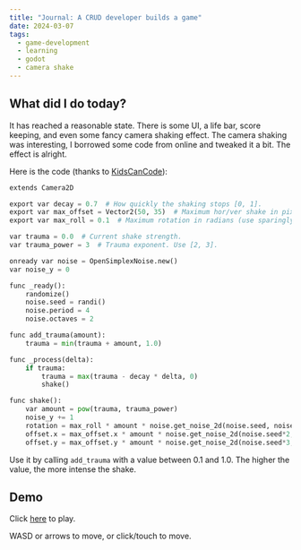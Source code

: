 ```yaml
---
title: "Journal: A CRUD developer builds a game"
date: 2024-03-07
tags:
  - game-development
  - learning
  - godot
  - camera shake
---
```


## What did I do today?

It has reached a reasonable state. There is some UI, a life bar, score keeping, and even some fancy camera shaking effect. The camera shaking was interesting, I borrowed some code from online and tweaked it a bit. The effect is alright.

Here is the code (thanks to [KidsCanCode](https://kidscancode.org/godot_recipes/3.x/2d/screen_shake/index.html)):

```python
extends Camera2D

export var decay = 0.7  # How quickly the shaking stops [0, 1].
export var max_offset = Vector2(50, 35)  # Maximum hor/ver shake in pixels.
export var max_roll = 0.1  # Maximum rotation in radians (use sparingly).

var trauma = 0.0  # Current shake strength.
var trauma_power = 3  # Trauma exponent. Use [2, 3].

onready var noise = OpenSimplexNoise.new()
var noise_y = 0

func _ready():
	randomize()
	noise.seed = randi()
	noise.period = 4
	noise.octaves = 2

func add_trauma(amount):
	trauma = min(trauma + amount, 1.0)

func _process(delta):
	if trauma:
		trauma = max(trauma - decay * delta, 0)
		shake()

func shake():
	var amount = pow(trauma, trauma_power)
	noise_y += 1
	rotation = max_roll * amount * noise.get_noise_2d(noise.seed, noise_y)
	offset.x = max_offset.x * amount * noise.get_noise_2d(noise.seed*2, noise_y)
	offset.y = max_offset.y * amount * noise.get_noise_2d(noise.seed*3, noise_y)
```

Use it by calling `add_trauma` with a value between 0.1 and 1.0. The higher the value, the more intense the shake.

## Demo

Click [here](/iron-fury/builds/07032024) to play.

WASD or arrows to move, or click/touch to move.
